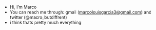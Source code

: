 - Hi, I’m Marco
- You can reach me through:
    gmail (marcolouisgarcia3@gmail.com) and
    twitter (@macro_butdiffrent)
- i think thats pretty much everything
